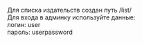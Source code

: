 Для списка издательств создан путь /list/<br>
Для входа в админку используйте данные:<br>
логин: user<br>
пароль: userpassword<br>
